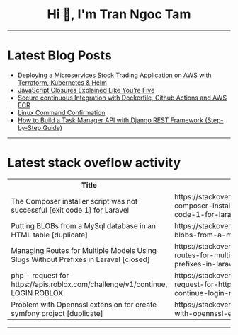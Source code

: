 <h1 align="center">Hi 👋, I'm Tran Ngoc Tam</h1>

---

# Latest Blog Posts 
<!-- BLOG-POST-LIST:START -->
- [Deploying a Microservices Stock Trading Application on AWS with Terraform, Kubernetes &amp; Helm](https://dev.to/dvsharma/deploying-a-microservices-stock-trading-application-on-aws-with-terraform-kubernetes-helm-3idn)
- [JavaScript Closures Explained Like You’re Five](https://dev.to/anil_kumawat/javascript-closures-explained-like-youre-five-o1n)
- [Secure continuous Integration with Dockerfile, Github Actions and AWS ECR](https://dev.to/sudo_anuj/cicd-with-secure-authentication-using-github-actions-and-aws-ecr-4d7d)
- [Linux Command Confirmation](https://dev.to/jacopo/linux-command-confirmation-595e)
- [How to Build a Task Manager API with Django REST Framework &lpar;Step-by-Step Guide&rpar;](https://dev.to/kihuni/how-to-build-a-task-manager-api-with-django-rest-framework-step-by-step-guide-22l8)
<!-- BLOG-POST-LIST:END -->

---

# Latest stack oveflow activity
<table>
  <tr><th>Title</th><th>Link</th></tr>
  <!-- STACKOVERFLOW:START --><tr><td>The Composer installer script was not successful [exit code 1] for Laravel</td><td>https://stackoverflow.com/questions/79479650/the-composer-installer-script-was-not-successful-exit-code-1-for-laravel</td></tr><tr><td>Putting BLOBs from a MySql database in an HTML table [duplicate]</td><td>https://stackoverflow.com/questions/79479434/putting-blobs-from-a-mysql-database-in-an-html-table</td></tr><tr><td>Managing Routes for Multiple Models Using Slugs Without Prefixes in Laravel [closed]</td><td>https://stackoverflow.com/questions/79479344/managing-routes-for-multiple-models-using-slugs-without-prefixes-in-laravel</td></tr><tr><td>php - request for https://apis.roblox.com/challenge/v1/continue, LOGIN ROBLOX</td><td>https://stackoverflow.com/questions/79479124/php-request-for-https-apis-roblox-com-challenge-v1-continue-login-roblox</td></tr><tr><td>Problem with Opennssl extension for create symfony project [duplicate]</td><td>https://stackoverflow.com/questions/79478948/problem-with-opennssl-extension-for-create-symfony-project</td></tr><!-- STACKOVERFLOW:END -->
</table>

---



